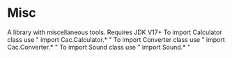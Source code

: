 # Misc
A library with miscellaneous tools.
Requires JDK V17+
To import Calculator class use " import Cac.Calculator.* "
To import Converter class use " import Cac.Converter.* "
To import Sound class use " import Sound.* "

